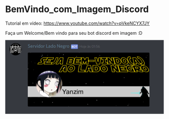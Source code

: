 # BemVindo_com_Imagem_Discord
Tutorial em vídeo: https://www.youtube.com/watch?v=pVkeNCYX7JY 



 Faça um Welcome/Bem vindo para seu bot discord em imagem :D
 
![Exemplo](https://github.com/pedroricardo/BemVindo_com_Imagem_Discord/blob/master/exemplo.PNG)
